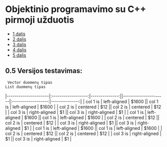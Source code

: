 # Objektinio programavimo su C++ pirmoji užduotis

* [1 dalis](https://github.com/Hurabashi/oop-with-c-plus-plus/tree/V0.1)
* [2 dalis](https://github.com/Hurabashi/oop-with-c-plus-plus/tree/V0.2)
* [3 dalis](https://github.com/Hurabashi/oop-with-c-plus-plus/tree/V0.3.1)
* [4 dalis](https://github.com/Hurabashi/oop-with-c-plus-plus/tree/V0.4)
* [5 dalis](https://github.com/Hurabashi/oop-with-c-plus-plus/tree/V0.5)

## 0.5 Versijos testavimas:
     Vector duomenų tipas                                                       List duomenų tipas    
|---------------------|:------------------:|--------------:||---------------------|:------------------:|--------------:|
|      col 1 is       |    left-aligned    | $1600 ||      col 1 is       |    left-aligned    | $1600 |
| col 2 is |    centered   |   $12 || col 2 is |    centered   |   $12 |
| col 3 is | right-aligned |    $1 || col 3 is | right-aligned |    $1 |
| col 1 is |  left-aligned | $1600 || col 1 is |  left-aligned | $1600 |
| col 2 is |    centered   |   $12 || col 2 is |    centered   |   $12 |
| col 3 is | right-aligned |    $1 || col 3 is | right-aligned |    $1 |
| col 1 is |  left-aligned | $1600 || col 1 is |  left-aligned | $1600 |
| col 2 is |    centered   |   $12 || col 2 is |    centered   |   $12 |
| col 3 is | right-aligned |    $1 || col 3 is | right-aligned |    $1 |
